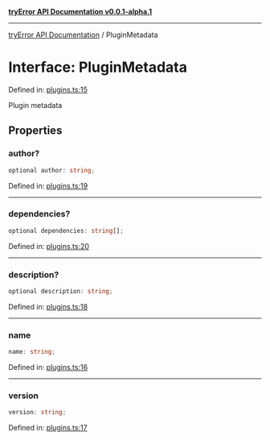 [**tryError API Documentation v0.0.1-alpha.1**](../index.md)

---

[tryError API Documentation](../index.md) / PluginMetadata

# Interface: PluginMetadata

Defined in: [plugins.ts:15](https://github.com/oconnorjohnson/try-error/blob/e3ae0308069a4fba073f4543d527ad76373db795/src/plugins.ts#L15)

Plugin metadata

## Properties

### author?

```ts
optional author: string;
```

Defined in: [plugins.ts:19](https://github.com/oconnorjohnson/try-error/blob/e3ae0308069a4fba073f4543d527ad76373db795/src/plugins.ts#L19)

---

### dependencies?

```ts
optional dependencies: string[];
```

Defined in: [plugins.ts:20](https://github.com/oconnorjohnson/try-error/blob/e3ae0308069a4fba073f4543d527ad76373db795/src/plugins.ts#L20)

---

### description?

```ts
optional description: string;
```

Defined in: [plugins.ts:18](https://github.com/oconnorjohnson/try-error/blob/e3ae0308069a4fba073f4543d527ad76373db795/src/plugins.ts#L18)

---

### name

```ts
name: string;
```

Defined in: [plugins.ts:16](https://github.com/oconnorjohnson/try-error/blob/e3ae0308069a4fba073f4543d527ad76373db795/src/plugins.ts#L16)

---

### version

```ts
version: string;
```

Defined in: [plugins.ts:17](https://github.com/oconnorjohnson/try-error/blob/e3ae0308069a4fba073f4543d527ad76373db795/src/plugins.ts#L17)
